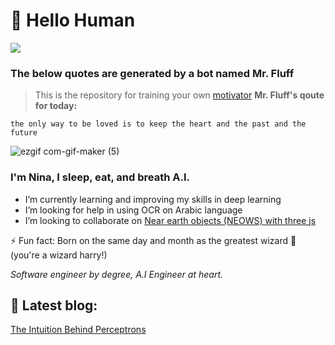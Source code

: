 

# 📔 Hello Human
 ![](https://komarev.com/ghpvc/?username=NinaM31&color=78b6c2)

### The below quotes are generated by a bot named Mr. Fluff
> This is the repository for training your own [motivator](https://github.com/NinaM31/Motivational_bot)
**Mr. Fluff's qoute for today:**
<!-- fluff starts -->
```
the only way to be loved is to keep the heart and the past and the future
```
<!-- fluff ends -->

![ezgif com-gif-maker (5)](https://user-images.githubusercontent.com/57009004/120247985-0fb32a80-c27e-11eb-9769-10318df24c25.gif)

### I'm Nina, I sleep, eat, and breath A.I.

- I’m currently learning and improving my skills in deep learning 
- I’m looking for help in using OCR on Arabic language
- I’m looking to collaborate on [Near earth objects (NEOWS) with three js](https://github.com/NinaM31/Live-NearEarthObject)  

⚡ Fun fact: Born on the same day and month as the greatest wizard 🧙  (you're a wizard harry!)

*Software engineer by degree, A.I Engineer at heart.*  

## 📝 Latest blog: 
[The Intuition Behind Perceptrons](https://ninamaamary.medium.com/the-intuition-behind-perceptrons-a58a03b1b874)
